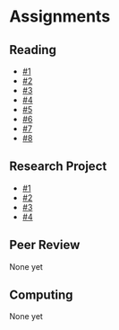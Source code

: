 # Assignments

## Reading

- [#1](reading-01/)
- [#2](reading-02/)
- [#3](reading-03/)
- [#4](reading-04/)
- [#5](reading-05/)
- [#6](reading-06/)
- [#7](reading-07/)
- [#8](reading-08/)

## Research Project

- [#1](project-01/)
- [#2](project-02/)
- [#3](project-03/)
- [#4](project-04/)

## Peer Review

None yet

## Computing

None yet
